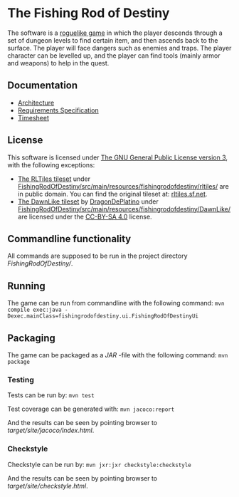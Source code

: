 # The Fishing Rod of Destiny

The software is a [roguelike game](https://en.wikipedia.org/wiki/Roguelike) in which the player descends through a set of dungeon levels to find certain item, and then ascends back to the surface. The player will face dangers such as enemies and traps. The player character can be levelled up, and the player can find tools (mainly armor and weapons) to help in the quest.

## Documentation

* [Architecture](documentation/architecture.md)
* [Requirements Specification](documentation/requirements_specification.md)
* [Timesheet](documentation/timesheet.md)

## License

This software is licensed under [The GNU General Public License version 3](LICENSE), with the following exceptions:

* [The RLTiles tileset](rltiles.sf.net) under [FishingRodOfDestiny/src/main/resources/fishingrodofdestiny/rltiles/](FishingRodOfDestiny/src/main/resources/fishingrodofdestiny/rltiles/) are in public domain. You can find the original tileset at: [rltiles.sf.net](rltiles.sf.net).
* [The DawnLike tileset](https://opengameart.org/users/dragondeplatino) by [DragonDePlatino](https://opengameart.org/users/dragondeplatino) under [FishingRodOfDestiny/src/main/resources/fishingrodofdestiny/DawnLike/](FishingRodOfDestiny/src/main/resources/fishingrodofdestiny/DawnLike) are licensed under the [CC-BY-SA 4.0](https://creativecommons.org/licenses/by/4.0/) license.


## Commandline functionality

All commands are supposed to be run in the project directory *FishingRodOfDestiny/*.

## Running

The game can be run from commandline with the following command:
```mvn compile exec:java -Dexec.mainClass=fishingrodofdestiny.ui.FishingRodOfDestinyUi```


## Packaging

The game can be packaged as a *JAR* -file with the following command:
```mvn package```


### Testing

Tests can be run by:
```mvn test```

Test coverage can be generated with:
```mvn jacoco:report```

And the results can be seen by pointing browser to *target/site/jacoco/index.html*.


### Checkstyle

Checkstyle can be run by:
```mvn jxr:jxr checkstyle:checkstyle```

And the results can be seen by pointing browser to *target/site/checkstyle.html*.
